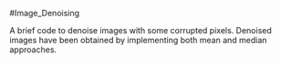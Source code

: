 #Image_Denoising

A brief code to denoise images with some corrupted pixels.
Denoised images have been obtained by implementing both mean and median approaches.
